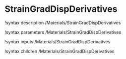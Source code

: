 <!-- MOOSE Documentation Stub: Remove this when content is added. -->

# StrainGradDispDerivatives

!syntax description /Materials/StrainGradDispDerivatives

!syntax parameters /Materials/StrainGradDispDerivatives

!syntax inputs /Materials/StrainGradDispDerivatives

!syntax children /Materials/StrainGradDispDerivatives
